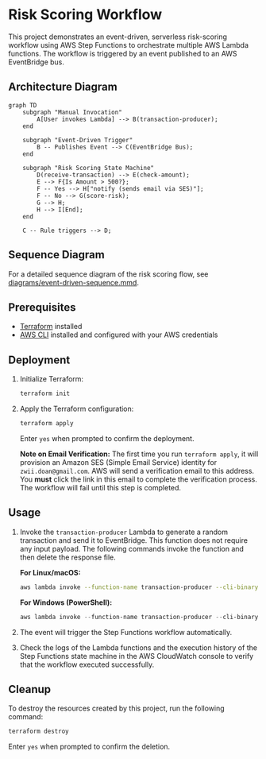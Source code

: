 
# Risk Scoring Workflow

This project demonstrates an event-driven, serverless risk-scoring workflow using AWS Step Functions to orchestrate multiple AWS Lambda functions. The workflow is triggered by an event published to an AWS EventBridge bus.

## Architecture Diagram

```mermaid
graph TD
    subgraph "Manual Invocation"
        A[User invokes Lambda] --> B(transaction-producer);
    end

    subgraph "Event-Driven Trigger"
        B -- Publishes Event --> C(EventBridge Bus);
    end

    subgraph "Risk Scoring State Machine"
        D(receive-transaction) --> E(check-amount);
        E --> F{Is Amount > 500?};
        F -- Yes --> H["notify (sends email via SES)"];
        F -- No --> G(score-risk);
        G --> H;
        H --> I[End];
    end

    C -- Rule triggers --> D;
```

## Sequence Diagram

For a detailed sequence diagram of the risk scoring flow, see [diagrams/event-driven-sequence.mmd](../../../diagrams/event-driven-sequence.mmd).

## Prerequisites

*   [Terraform](https://learn.hashicorp.com/tutorials/terraform/install-cli) installed
*   [AWS CLI](https://docs.aws.amazon.com/cli/latest/userguide/cli-chap-install.html) installed and configured with your AWS credentials

## Deployment

1.  Initialize Terraform:

    ```bash
    terraform init
    ```

2.  Apply the Terraform configuration:

    ```bash
    terraform apply
    ```

    Enter `yes` when prompted to confirm the deployment.

    **Note on Email Verification:** The first time you run `terraform apply`, it will provision an Amazon SES (Simple Email Service) identity for `zwii.doan@gmail.com`. AWS will send a verification email to this address. You **must** click the link in this email to complete the verification process. The workflow will fail until this step is completed.

## Usage

1.  Invoke the `transaction-producer` Lambda to generate a random transaction and send it to EventBridge. This function does not require any input payload. The following commands invoke the function and then delete the response file.

    **For Linux/macOS:**
    ```bash
    aws lambda invoke --function-name transaction-producer --cli-binary-format raw-in-base64-out -
    ```

    **For Windows (PowerShell):**
    ```powershell
    aws lambda invoke --function-name transaction-producer --cli-binary-format raw-in-base64-out response.json; Remove-Item response.json
    ```

2.  The event will trigger the Step Functions workflow automatically.

3.  Check the logs of the Lambda functions and the execution history of the Step Functions state machine in the AWS CloudWatch console to verify that the workflow executed successfully.

## Cleanup

To destroy the resources created by this project, run the following command:

```bash
terraform destroy
```

Enter `yes` when prompted to confirm the deletion.
